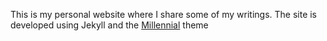 This is my personal website where I share some of my writings.
The site is developed using Jekyll and the [Millennial](https://github.com/LeNPaul/Millennial) theme
